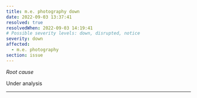 ```yaml
---
title: m.e. photography down
date: 2022-09-03 13:37:41
resolved: true
resolvedWhen: 2022-09-03 14:19:41
# Possible severity levels: down, disrupted, notice
severity: down
affected:
  - m.e. photography
section: issue
---
```


*Root cause*

Under analysis

---


